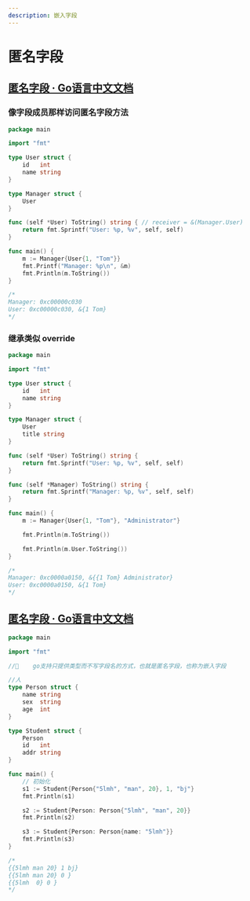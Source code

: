 ```yaml
---
description: 嵌入字段
---
```


# 匿名字段

## [匿名字段 · Go语言中文文档](https://www.topgoer.com/%E6%96%B9%E6%B3%95/%E5%8C%BF%E5%90%8D%E5%AD%97%E6%AE%B5.html)

### 像字段成员那样访问匿名字段方法

```go
package main

import "fmt"

type User struct {
	id   int
	name string
}

type Manager struct {
	User
}

func (self *User) ToString() string { // receiver = &(Manager.User)
	return fmt.Sprintf("User: %p, %v", self, self)
}

func main() {
	m := Manager{User{1, "Tom"}}
	fmt.Printf("Manager: %p\n", &m)
	fmt.Println(m.ToString())
}

/*
Manager: 0xc00000c030
User: 0xc00000c030, &{1 Tom}
*/

```



### 继承类似 override

```go
package main

import "fmt"

type User struct {
	id   int
	name string
}

type Manager struct {
	User
	title string
}

func (self *User) ToString() string {
	return fmt.Sprintf("User: %p, %v", self, self)
}

func (self *Manager) ToString() string {
	return fmt.Sprintf("Manager: %p, %v", self, self)
}

func main() {
	m := Manager{User{1, "Tom"}, "Administrator"}

	fmt.Println(m.ToString())

	fmt.Println(m.User.ToString())
}

/*
Manager: 0xc0000a0150, &{{1 Tom} Administrator}
User: 0xc0000a0150, &{1 Tom}
*/

```



## [匿名字段 · Go语言中文文档](https://www.topgoer.com/%E9%9D%A2%E5%90%91%E5%AF%B9%E8%B1%A1/%E5%8C%BF%E5%90%8D%E5%AD%97%E6%AE%B5.html)



```go
package main

import "fmt"

//    go支持只提供类型而不写字段名的方式，也就是匿名字段，也称为嵌入字段

//人
type Person struct {
	name string
	sex  string
	age  int
}

type Student struct {
	Person
	id   int
	addr string
}

func main() {
	// 初始化
	s1 := Student{Person{"5lmh", "man", 20}, 1, "bj"}
	fmt.Println(s1)

	s2 := Student{Person: Person{"5lmh", "man", 20}}
	fmt.Println(s2)

	s3 := Student{Person: Person{name: "5lmh"}}
	fmt.Println(s3)
}

/*
{{5lmh man 20} 1 bj}
{{5lmh man 20} 0 }
{{5lmh  0} 0 }
*/

```

